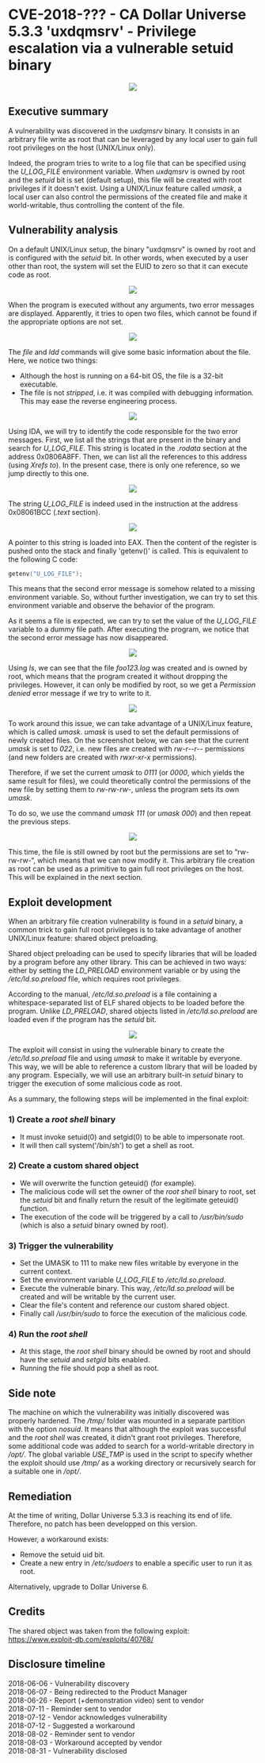 #  CVE-2018-??? - CA Dollar Universe 5.3.3 'uxdqmsrv' - Privilege escalation via a vulnerable setuid binary 

<p align="center">
  <img src="https://github.com/itm4n/ca-dollaru-uxdqmsrv-privesc/raw/master/screenshots/ca-dollaru-uxdqmsrv-privesc.gif">
</p>

## Executive summary
A vulnerability was discovered in the _uxdqmsrv_ binary. It consists in an arbitrary file write as root that can be leveraged by any local user to gain full root privileges on the host (UNIX/Linux only).

Indeed, the program tries to write to a log file that can be specified using the _U_LOG_FILE_ environment variable. When _uxdqmsrv_ is owned by root and the _setuid_ bit is set (default setup), this file will be created with root privileges if it doesn't exist. Using a UNIX/Linux feature called _umask_, a local user can also control the permissions of the created file and make it world-writable, thus controlling the content of the file.

## Vulnerability analysis
On a default UNIX/Linux setup, the binary "uxdqmsrv" is owned by root and is configured with the _setuid_ bit. In other words, when executed by a user other than root, the system will set the EUID to zero so that it can execute code as root.

<p align="center">
  <img src="https://github.com/itm4n/ca-dollaru-uxdqmsrv-privesc/raw/master/screenshots/01_file-permissions.png">
</p>

When the program is executed without any arguments, two error messages are displayed. Apparently, it tries to open two files, which cannot be found if the appropriate options are not set.

<p align="center">
  <img src="https://github.com/itm4n/ca-dollaru-uxdqmsrv-privesc/raw/master/screenshots/02_error-missing-file.png">
</p>

The _file_ and _ldd_ commands will give some basic information about the file. Here, we notice two things:
- Although the host is running on a 64-bit OS, the file is a 32-bit executable.
- The file is not _stripped_, i.e. it was compiled with debugging information. This may ease the reverse engineering process.

<p align="center">
  <img src="https://github.com/itm4n/ca-dollaru-uxdqmsrv-privesc/raw/master/screenshots/03_file-info.png">
</p>

Using IDA, we will try to identify the code responsible for the two error messages.
First, we list all the strings that are present in the binary and search for _U_LOG_FILE_. This string is located in the _.rodata_ section at the address 0x0806A8FF. Then, we can list all the references to this address (using _Xrefs to_). In the present case, there is only one reference, so we jump directly to this one.

<p align="center">
  <img src="https://github.com/itm4n/ca-dollaru-uxdqmsrv-privesc/raw/master/screenshots/04_ida-string-ref.png">
</p>

The string _U_LOG_FILE_ is indeed used in the instruction at the address 0x08061BCC (_.text_ section).

<p align="center">
  <img src="https://github.com/itm4n/ca-dollaru-uxdqmsrv-privesc/raw/master/screenshots/05_ida-getenv-call.png">
</p>

A pointer to this string is loaded into EAX. Then the content of the register is pushed onto the stack and finally 'getenv()' is called. This is equivalent to the following C code:

```c
getenv("U_LOG_FILE");
```

This means that the second error message is somehow related to a missing environment variable. So, without further investigation, we can try to set this environment variable and observe the behavior of the program.

As it seems a file is expected, we can try to set the value of the _U_LOG_FILE_ variable to a dummy file path. After executing the program, we notice that the second error message has now disappeared.

<p align="center">
  <img src="https://github.com/itm4n/ca-dollaru-uxdqmsrv-privesc/raw/master/screenshots/06_env-var-and-run.png">
</p>

Using _ls_, we can see that the file _foo123.log_ was created and is owned by root, which means that the program created it without dropping the privileges. However, it can only be modified by root, so we get a _Permission denied_ error message if we try to write to it.

<p align="center">
  <img src="https://github.com/itm4n/ca-dollaru-uxdqmsrv-privesc/raw/master/screenshots/07_permission-denied.png">
</p>

To work around this issue, we can take advantage of a UNIX/Linux feature, which is called _umask_. _umask_ is used to set the default permissions of newly created files. On the screenshot below, we can see that the current _umask_ is set to _022_, i.e. new files are created with _rw-r--r--_ permissions (and new folders are created with _rwxr-xr-x_ permissions).

Therefore, if we set the current _umask_ to _0111_ (or _0000_, which yields the same result for files), we could theoretically control the permissions of the new file by setting them to _rw-rw-rw-_, unless the program sets its own _umask_.

To do so, we use the command _umask 111_ (or _umask 000_) and then repeat the previous steps.

<p align="center">
  <img src="https://github.com/itm4n/ca-dollaru-uxdqmsrv-privesc/raw/master/screenshots/08_using-umask.png">
</p>

This time, the file is still owned by root but the permissions are set to “rw-rw-rw-“, which means that we can now modify it.
This arbitrary file creation as root can be used as a primitive to gain full root privileges on the host. This will be explained in the next section.

## Exploit development

When an arbitrary file creation vulnerability is found in a _setuid_ binary, a common trick to gain full root privileges is to take advantage of another UNIX/Linux feature: shared object preloading.

Shared object preloading can be used to specify libraries that will be loaded by a program before any other library. This can be achieved in two ways: either by setting the _LD_PRELOAD_ environment variable or by using the _/etc/ld.so.preload_ file, which requires root privileges.

According to the manual, _/etc/ld.so.preload_ is a file containing a whitespace-separated list of ELF shared objects to be loaded before the program. Unlike _LD_PRELOAD_, shared objects listed in _/etc/ld.so.preload_ are loaded even if the program has the _setuid_ bit.

<p align="center">
  <img src="https://github.com/itm4n/ca-dollaru-uxdqmsrv-privesc/raw/master/screenshots/09_man-ld-so-preload.png">
</p>

The exploit will consist in using the vulnerable binary to create the _/etc/ld.so.preload_ file and using _umask_ to make it writable by everyone. This way, we will be able to reference a custom library that will be loaded by any program. Especially, we will use an arbitrary built-in _setuid_ binary to trigger the execution of some malicious code as root.

As a summary, the following steps will be implemented in the final exploit:

### 1) Create a _root shell_ binary
- It must invoke setuid(0) and setgid(0) to be able to impersonate root.
- It will then call system('/bin/sh') to get a shell as root.

### 2) Create a custom shared object
- We will overwrite the function geteuid() (for example).
- The malicious code will set the owner of the _root shell_ binary to root, set the _setuid_ bit and finally return the result of the legitimate geteuid() function.
- The execution of the code will be triggered by a call to _/usr/bin/sudo_ (which is also a _setuid_ binary owned by root).

### 3) Trigger the vulnerability
- Set the UMASK to 111 to make new files writable by everyone in the current context.
- Set the environment variable _U_LOG_FILE_ to _/etc/ld.so.preload_.
- Execute the vulnerable binary. This way, _/etc/ld.so.preload_ will be created and will be writable by the current user.
- Clear the file's content and reference our custom shared object.
- Finally call _/usr/bin/sudo_ to force the execution of the malicious code.

### 4) Run the _root shell_
- At this stage, the _root shell_ binary should be owned by root and should have the _setuid_ and _setgid_ bits enabled.
- Running the file should pop a shell as root.

## Side note 
The machine on which the vulnerability was initially discovered was properly hardened. The _/tmp/_ folder was mounted in a separate partition with the option _nosuid_. It means that although the exploit was successful and the _root shell_ was created, it didn't grant root privileges. Therefore, some additional code was added to search for a world-writable directory in _/opt/_. The global variable _USE_TMP_ is used in the script to specify whether the exploit should use _/tmp/_ as a working directory or recursively search for a suitable one in _/opt/_.

## Remediation  
At the time of writing, Dollar Universe 5.3.3 is reaching its end of life. Therefore, no patch has been developped on this version.

However, a workaround exists:
- Remove the setuid uid bit. 
- Create a new entry in _/etc/sudoers_ to enable a specific user to run it as root. 

Alternatively, upgrade to Dollar Universe 6. 

## Credits 
The shared object was taken from the following exploit: https://www.exploit-db.com/exploits/40768/

## Disclosure timeline 
2018-06-06 - Vulnerability discovery  
2018-06-07 - Being redirected to the Product Manager  
2018-06-26 - Report (+demonstration video) sent to vendor  
2018-07-11 - Reminder sent to vendor  
2018-07-12 - Vendor acknowledges vulnerability  
2018-07-12 - Suggested a workaround  
2018-08-02 - Reminder sent to vendor  
2018-08-03 - Workaround accepted by vendor  
2018-08-31 - Vulnerability disclosed  
